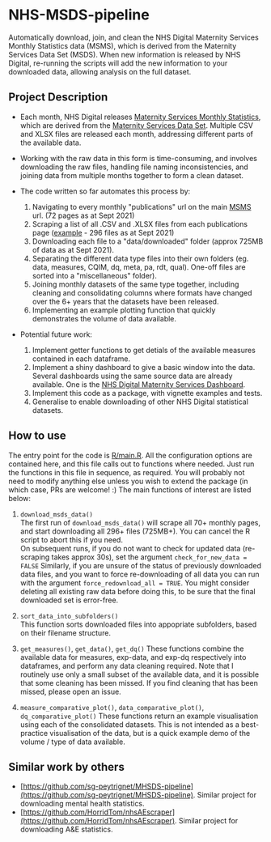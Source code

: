 # NHS-MSDS-pipeline
Automatically download, join, and clean the NHS Digital Maternity Services Monthly Statistics data (MSMS), which is derived from the Maternity Services Data Set (MSDS). When new information is released by NHS Digital, re-running the scripts will add the new information to your downloaded data, allowing analysis on the full dataset.  

## Project Description

- Each month, NHS Digital releases [Maternity Services Monthly Statistics](https://digital.nhs.uk/data-and-information/publications/statistical/maternity-services-monthly-statistics), which are derived from the [Maternity Services Data Set](https://digital.nhs.uk/data-and-information/data-collections-and-data-sets/data-sets/maternity-services-data-set).  Multiple CSV and XLSX files are released each month, addressing different parts of the available data.  

- Working with the raw data in this form is time-consuming, and involves downloading the raw files, handling file naming inconsistencies, and joining data from multiple months together to form a clean dataset.  

- The code written so far automates this process by:
  1. Navigating to every monthly "publications" url on the main [MSMS](https://digital.nhs.uk/data-and-information/publications/statistical/maternity-services-monthly-statistics) url.  (72 pages as at Sept 2021)
  2. Scraping a list of all .CSV and .XLSX files from each publications page ([example](https://digital.nhs.uk/data-and-information/publications/statistical/maternity-services-monthly-statistics/may-2021) - 296 files as at Sept 2021)
  3. Downloading each file to a "data/downloaded" folder (approx 725MB of data as at Sept 2021).  
  4. Separating the different data type files into their own folders (eg. data, measures, CQIM, dq, meta, pa, rdt, qual).  One-off files are sorted into a "miscellaneous" folder).  
  5. Joining monthly datasets of the same type together, including cleaning and consolidating columns where formats have changed over the 6+ years that the datasets have been released.  
  6. Implementing an example plotting function that quickly demonstrates the volume of data available.

- Potential future work:
  1. Implement getter functions to get detials of the available measures contained in each dataframe.  
  2. Implement a shiny dashboard to give a basic window into the data.  Several dashboards using the same source data are already available.  One is the [NHS Digital Maternity Services Dashboard](https://digital.nhs.uk/data-and-information/data-collections-and-data-sets/data-sets/maternity-services-data-set/maternity-services-dashboard).
  3. Implement this code as a package, with vignette examples and tests.  
  4. Generalise to enable downloading of other NHS Digital statistical datasets.  

## How to use

The entry point for the code is [R/main.R](https://github.com/ThomUK/NHS-MSDS-pipeline/blob/main/R/main.R).  All the configuration options are contained here, and this file calls out to functions where needed.  Just run the functions in this file in sequence, as required.  You will probably not need to modify anything else unless you wish to extend the package (in which case, PRs are welcome! :)  The main functions of interest are listed below:

1. `download_msds_data()`  
The first run of `download_msds_data()` will scrape all 70+ monthly pages, and start downloading all 296+ files (725MB+).  You can cancel the R script to abort this if you need.  
On subsequent runs, if you do not want to check for updated data (re-scraping takes approx 30s), set the argument `check_for_new_data = FALSE`
Similarly, if you are unsure of the status of previously downloaded data files, and you want to force re-downloading of all data you can run with the argument `force_redownload_all = TRUE`.  You might consider deleting all existing raw data before doing this, to be sure that the final downloaded set is error-free.  

2. `sort_data_into_subfolders()`  
This function sorts downloaded files into appopriate subfolders, based on their filename structure.  

3. `get_measures()`, `get_data()`, `get_dq()`
These functions combine the available data for measures, exp-data, and exp-dq respectively into dataframes, and perform any data cleaning required.  Note that I routinely use only a small subset of the available data, and it is possible that some cleaning has been missed.  If you find cleaning that has been missed, please open an issue.  

4. `measure_comparative_plot()`, `data_comparative_plot()`, `dq_comparative_plot()`
These functions return an example visualisation using each of the consolidated datasets.  This is not intended as a best-practice visualisation of the data, but is a quick example demo of the volume / type of data available.  

## Similar work by others

- [https://github.com/sg-peytrignet/MHSDS-pipeline](https://github.com/sg-peytrignet/MHSDS-pipeline).  Similar project for downloading mental health statistics.  
- [https://github.com/HorridTom/nhsAEscraper](https://github.com/HorridTom/nhsAEscraper). Similar project for downloading A&E statistics.  
